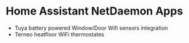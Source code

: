 # Home Assistant NetDaemon Apps

- Tuya battery powered Window/Door Wifi sensors integration
- Terneo heatfloor WiFi thermostates